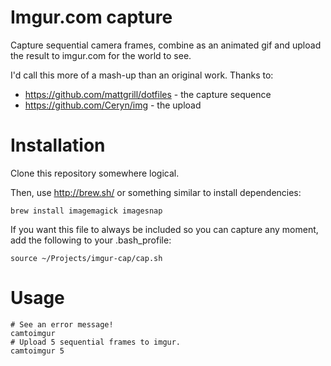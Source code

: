 # Imgur.com capture

Capture sequential camera frames, combine as an animated gif and upload the
result to imgur.com for the world to see.

I'd call this more of a mash-up than an original work. Thanks to:

* https://github.com/mattgrill/dotfiles - the capture sequence
* https://github.com/Ceryn/img - the upload

# Installation

Clone this repository somewhere logical.

Then, use http://brew.sh/ or something similar to install dependencies:

````
brew install imagemagick imagesnap
````

If you want this file to always be included so you can capture any moment, add
the following to  your .bash_profile:

````
source ~/Projects/imgur-cap/cap.sh
````

# Usage

````
# See an error message!
camtoimgur
# Upload 5 sequential frames to imgur.
camtoimgur 5
````
